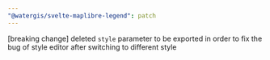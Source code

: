 ```yaml
---
"@watergis/svelte-maplibre-legend": patch
---
```


[breaking change] deleted `style` parameter to be exported in order to fix the bug of style editor after switching to different style
